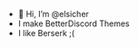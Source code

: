 - 👋 Hi, I’m @elsicher
- I make BetterDiscord Themes
- I like Berserk ;(

<!---
elsicher/elsicher is a ✨ special ✨ repository because its `README.md` (this file) appears on your GitHub profile.
You can click the Preview link to take a look at your changes.
--->
